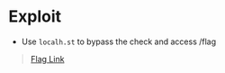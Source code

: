 # Exploit

- Use `localh.st` to bypass the check and access /flag

> [Flag Link](http://localh.st:1337/flag)